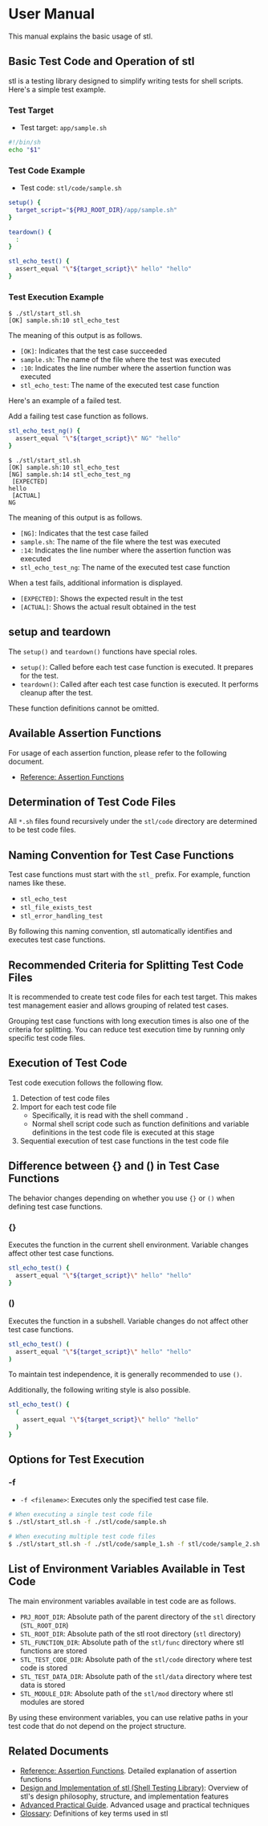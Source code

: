 # User Manual

This manual explains the basic usage of stl.

## Basic Test Code and Operation of stl

stl is a testing library designed to simplify writing tests for shell scripts.
Here's a simple test example.

### Test Target

- Test target: `app/sample.sh`

```sh
#!/bin/sh
echo "$1"
```

### Test Code Example

- Test code: `stl/code/sample.sh`

```sh
setup() {
  target_script="${PRJ_ROOT_DIR}/app/sample.sh"
}

teardown() {
  :
}

stl_echo_test() {
  assert_equal "\"${target_script}\" hello" "hello"
}
```

### Test Execution Example

```
$ ./stl/start_stl.sh
[OK] sample.sh:10 stl_echo_test
```

The meaning of this output is as follows.

- `[OK]`: Indicates that the test case succeeded
- `sample.sh`: The name of the file where the test was executed
- `:10`: Indicates the line number where the assertion function was executed
- `stl_echo_test`: The name of the executed test case function

Here's an example of a failed test.

Add a failing test case function as follows.

```sh
stl_echo_test_ng() {
  assert_equal "\"${target_script}\" NG" "hello"
}
```

```
$ ./stl/start_stl.sh
[OK] sample.sh:10 stl_echo_test
[NG] sample.sh:14 stl_echo_test_ng
 [EXPECTED]
hello
 [ACTUAL]
NG
```

The meaning of this output is as follows.

- `[NG]`: Indicates that the test case failed
- `sample.sh`: The name of the file where the test was executed
- `:14`: Indicates the line number where the assertion function was executed
- `stl_echo_test_ng`: The name of the executed test case function

When a test fails, additional information is displayed.

- `[EXPECTED]`: Shows the expected result in the test
- `[ACTUAL]`: Shows the actual result obtained in the test

## setup and teardown

The `setup()` and `teardown()` functions have special roles.

- `setup()`: Called before each test case function is executed. It prepares for the test.
- `teardown()`: Called after each test case function is executed. It performs cleanup after the test.

These function definitions cannot be omitted.

## Available Assertion Functions

For usage of each assertion function, please refer to the following document.

- [Reference: Assertion Functions](./reference_assertion_functions.md)

## Determination of Test Code Files

All `*.sh` files found recursively under the `stl/code` directory are determined to be test code files.

## Naming Convention for Test Case Functions

Test case functions must start with the `stl_` prefix.
For example, function names like these.

- `stl_echo_test`
- `stl_file_exists_test`
- `stl_error_handling_test`

By following this naming convention, stl automatically identifies and executes test case functions.

## Recommended Criteria for Splitting Test Code Files

It is recommended to create test code files for each test target.
This makes test management easier and allows grouping of related test cases.

Grouping test case functions with long execution times is also one of the criteria for splitting.
You can reduce test execution time by running only specific test code files.

## Execution of Test Code

Test code execution follows the following flow.

1. Detection of test code files
2. Import for each test code file
   - Specifically, it is read with the shell command `.`
   - Normal shell script code such as function definitions and variable definitions in the test code file is executed at this stage
3. Sequential execution of test case functions in the test code file

## Difference between {} and () in Test Case Functions

The behavior changes depending on whether you use `{}` or `()` when defining test case functions.

### {}

Executes the function in the current shell environment. Variable changes affect other test case functions.

```sh
stl_echo_test() {
  assert_equal "\"${target_script}\" hello" "hello"
}
```

### ()

Executes the function in a subshell. Variable changes do not affect other test case functions.

```sh
stl_echo_test() (
  assert_equal "\"${target_script}\" hello" "hello"
)
```

To maintain test independence, it is generally recommended to use `()`.

Additionally, the following writing style is also possible.

```sh
stl_echo_test() {
  (
    assert_equal "\"${target_script}\" hello" "hello"
  )
}
```

## Options for Test Execution

### -f

- `-f <filename>`: Executes only the specified test case file.

```sh
# When executing a single test code file
$ ./stl/start_stl.sh -f ./stl/code/sample.sh

# When executing multiple test code files
$ ./stl/start_stl.sh -f ./stl/code/sample_1.sh -f stl/code/sample_2.sh
```

## List of Environment Variables Available in Test Code

The main environment variables available in test code are as follows.

- `PRJ_ROOT_DIR`: Absolute path of the parent directory of the `stl` directory (`STL_ROOT_DIR`)
- `STL_ROOT_DIR`: Absolute path of the stl root directory (`stl` directory)
- `STL_FUNCTION_DIR`: Absolute path of the `stl/func` directory where stl functions are stored
- `STL_TEST_CODE_DIR`: Absolute path of the `stl/code` directory where test code is stored
- `STL_TEST_DATA_DIR`: Absolute path of the `stl/data` directory where test data is stored
- `STL_MODULE_DIR`: Absolute path of the `stl/mod` directory where stl modules are stored

By using these environment variables, you can use relative paths in your test code that do not depend on the project structure.

## Related Documents

- [Reference: Assertion Functions](reference_assertion_functions.md). Detailed explanation of assertion functions
- [Design and Implementation of stl (Shell Testing Library)](design.md): Overview of stl's design philosophy, structure, and implementation features
- [Advanced Practical Guide](advanced_practical_guide.md). Advanced usage and practical techniques
- [Glossary](glossary.md): Definitions of key terms used in stl
